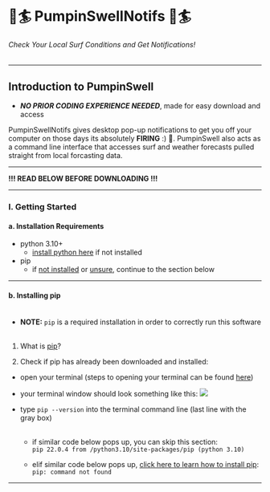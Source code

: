 # 🌊🏄 PumpinSwellNotifs 🌊🏄
###### Check Your Local Surf Conditions and Get Notifications!

---

## Introduction to PumpinSwell

- ***NO PRIOR CODING EXPERIENCE NEEDED***, made for easy download and access

PumpinSwellNotifs gives desktop pop-up notifications to get you off your computer on those days its absolutely **FIRING** :) 🌊.  PumpinSwell also acts as a command line interface that accesses surf and weather forecasts pulled straight from local forcasting data.

---

**!!! READ BELOW BEFORE DOWNLOADING !!!**

---

### I. Getting Started
#### a. Installation Requirements
- python 3.10+
  - [install python here](https://realpython.com/installing-python/) if not installed
- pip
  - if <ins>not installed</ins> or <ins>unsure</ins>, continue to the section below

---

#### b. Installing pip<br /><br />

- **NOTE:** `pip` is a required installation in order to correctly run this software<br /><br />


1. What is [<ins>pip</ins>](https://www.w3schools.com/python/python_pip.asp)? 

2. Check if pip has already been downloaded and installed:

- open your terminal (steps to opening your terminal can be found [<ins>here</ins>](https://www.howtogeek.com/682770/how-to-open-the-terminal-on-a-mac/))

- your terminal window should look something like this:
![](https://cdn2-imgix.macpaw.com/images/content/Screen%20Shot%202021-09-03%20at%2014.28.42_1630671413.png?auto=format%2Ccompress&fm=png&ixlib=php-3.3.1&q=60&w=1638)

- type `pip --version` into the terminal command line (last line with the gray box)<br /><br />

  - if similar code below pops up, you can skip this section:<br />
`pip 22.0.4 from /python3.10/site-packages/pip (python 3.10)`

  - elif similar code below pops up, [click here to learn how to install pip](https://www.geeksforgeeks.org/download-and-install-pip-latest-version/):<br />
`pip: command not found`

---
